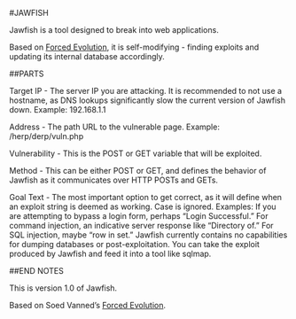 #JAWFISH

Jawfish is a tool designed to break into web applications.

Based on [Forced Evolution](https://github.com/soen-vanned/forced-evolution), it is self-modifying - finding exploits and updating its internal database accordingly.

##PARTS

Target IP - The server IP you are attacking. It is recommended to not use a hostname, as DNS lookups significantly slow the current version of Jawfish down. Example: 192.168.1.1

Address - The path URL to the vulnerable page. Example: /herp/derp/vuln.php

Vulnerability - This is the POST or GET variable that will be exploited.

Method - This can be either POST or GET, and defines the behavior of Jawfish as it communicates over HTTP POSTs and GETs.

Goal Text - The most important option to get correct, as it will define when an exploit string is deemed as working. Case is ignored. Examples: If you are attempting to bypass a login form, perhaps “Login Successful.” For command injection, an indicative server response like “Directory of.” For SQL injection, maybe “row in set.” Jawfish currently contains no capabilities for dumping databases or post-exploitation. You can take the exploit produced by Jawfish and feed it into a tool like sqlmap.

##END NOTES

This is version 1.0 of Jawfish.

Based on Soed Vanned’s [Forced Evolution](https://github.com/soen-vanned/forced-evolution).
